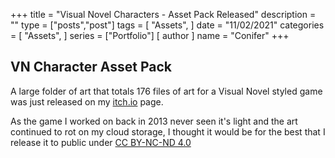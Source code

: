 +++
title = "Visual Novel Characters - Asset Pack Released"
description = ""
type = ["posts","post"]
tags = [
    "Assets",
]
date = "11/02/2021"
categories = [
    "Assets",
]
series = ["Portfolio"]
[ author ]
  name = "Conifer"
+++

## VN Character Asset Pack

A large folder of art that totals 176 files of art for a Visual Novel styled game was just released on my [itch.io](https://conifer-dev.itch.io/visual-novel-characters-asset-pack) page.

As the game I worked on back in 2013 never seen it's light and the art continued to rot on my cloud storage, I thought it would be for the best that I release it to public under [CC BY-NC-ND 4.0](https://creativecommons.org/licenses/by-nc-nd/4.0/)

[go]: https://golang.org/
[gohtmltemplate]: https://golang.org/pkg/html/template/
